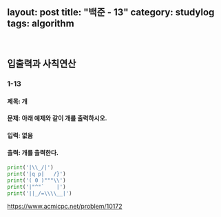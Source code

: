 ﻿
layout: post
title: "백준 - 13"
category: studylog
tags: algorithm
---

<br>

## 입출력과 사칙연산

### 1-13

#### 제목: 개
#### 문제: 아래 예제와 같이 개를 출력하시오.

#### 입력: 없음

#### 출력: 개를 출력한다.
```python
print('|\\_/|')
print('|q p|   /}')
print('( 0 )"""\\')
print('|"^"`    |')
print('||_/=\\\\__|')
```

https://www.acmicpc.net/problem/10172
